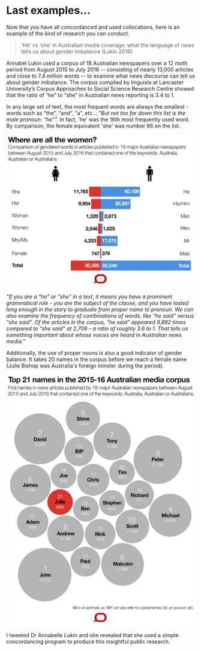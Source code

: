 # Last examples...
Now that you have all concordanced and used collocations, here is an example of the kind of research you can conduct.

> ‘He’ vs ‘she’ in Australian media coverage: what the language of news tells us about gender imbalance (Lukin 2016)

Annabel Lukin used a corpus of 18 Australian newspapers over a 12 moth period from August 2015 to July 2016 -- consisting of nearly 13,000 articles and close to 7.4 million words -- to examine what news discourse can tell us about gender imbalance. The corpus complied by linguists at Lancaster University’s Corpus Approaches to Social Science Research Centre showed that the ratio of “he” to “she” in Australian news reporting is 3.4 to 1.

In any large set of text, the most frequent words are always the smallest - words such as “the”, “and”, “a”, etc... *"But not too far down this list is the male pronoun: “he”".* In fact, 'he' was the 16th most frequently used word. By comparison, the female equivalent 'she' was number 66 on the list.

![](images/he-she.png)

*"If you are a “he” or “she” in a text, it means you have a prominent grammatical role - you are the subject of the clause, and you have lasted long enough in the story to graduate from proper name to pronoun.
We can also examine the frequency of combinations of words, like “he said” versus “she said”. Of the articles in the corpus, “he said” appeared 9,892 times compared to “she said” at 2,709 – a ratio of roughly 3.6 to 1. That tells us something important about whose voices are heard in Australian news media."*

Additionally, the use of proper nouns is also a good indicator of gender balance. It takes 20 names in the corpus before we reach a female name (Julie Bishop was Australia's foreign minster during the period).

![](images/names.png)


I tweeted Dr Annabelle Lukin and she revealed that she used a simple concordancing program to produce this insightful public research.  